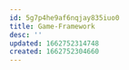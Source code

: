 ```yaml
---
id: 5g7p4he9af6nqjay835iuo0
title: Game-Framework
desc: ''
updated: 1662752314748
created: 1662752304660
---
```


